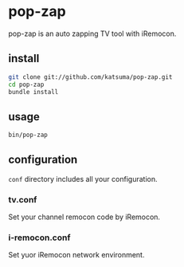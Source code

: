 # pop-zap

pop-zap is an auto zapping TV tool with iRemocon.

## install

```sh
git clone git://github.com/katsuma/pop-zap.git
cd pop-zap
bundle install
```

## usage

```sh
bin/pop-zap
```

## configuration
`conf` directory includes all your configuration.

### tv.conf
Set your channel remocon code by iRemocon.

### i-remocon.conf
Set yuor iRemocon network environment.